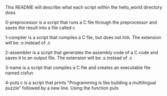 This README will describe what each script within the hello_world directory does

0-preprocessor is a script that runs a C file through the preprocessor and saves the result into a file called c

1-compiler is a script that compiles a C file, but does not link. The extension will be .o instead of .c

2-assembler is a script that generates the assembly code of a C code and saves it to an output file. The extension will be .s instead of .c

3-name is a script that compiles a C file and creates an executable file named cisfun

4-puts.c is a script that prints "Programming is like building a multilingual puzzle" followed by a new line. Using the function puts

